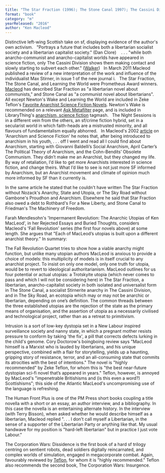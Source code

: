 ```yaml
---
title: "The Star Fraction (1996); The Stone Canal 1997); The Cassini Division  (1999); The Sky Road (1999);  Cosmonaut Keep (2000);  Dark Light (2001);  Newton's Wake  (2004);  Learning the World (2005); The Night Sessions  (2008); Intrusion (2012); The Human Front Plus  (2013); The Corporation Wars: Dissidence"; The Corporation Wars: Insurgence (2016)
format: "book"
category: "m"
yearReleased: "2016"
author: "Ken Macleod"
---
```

Distinctive left-wing Scottish take on sf, displaying evidence of the author's own activism.
 
"Portrays a future that includes both a libertarian socialist society and a libertarian capitalist society." (Dan Clore)
  
. . . "while both anarcho-communist and  anarcho-capitalist worlds have appeared in science fiction, only The Cassini  Division shows them making contact and slowly starting to subvert each  other." (<a href="http://reason.com/archives/2000/11/01/anarchies-states-and-utopias">Walker</a>)
 
In March 2011 Macleod published a review of a new interpretation of the work and  influence of the individualist Max Stirner, in issue 1 of the new journal  i.
 
The Star Fraction, The Stone Canal, and Learning the World were Prometheus  Award winners. <a href="http://libertarian.co.uk/lapubs/persp/persp010.pdf"> Macleod</a> has described Star Fraction as "a libertarian novel about  communists," and Stone Canal as "a communist novel about libertarians".
 
All except Newton's Wake  and Learning the World are  included in Zeke Teflon's <a href="http://seesharppress.wordpress.com/2013/10/24/anarchist-science-fiction-favorite-novels/"> Favorite Anarchist Science Fiction Novels</a>. Newton's Wake is  recommended on a relevant <a href="http://ask.metafilter.com/256904/No-More-Culture-Books-left-what-other-SF-is-like-Iain-Banks"> Ask Metafilter</a> page, and is included in LibraryThing's <a href="http://www.librarything.com/tag/anarchism,+science+fiction">anarchism,  science fiction</a> tagmash.
 
The Night Sessions is in a different  vein from the others, an sf/crime fiction hybrid, set in a secularist world in  which faith-heads are a mistrusted minority, and all flavours of fundamentalism  equally abhorred.
 
In Macleod's 2002 <a href="http://media.wix.com/ugd/f0c74f_a5e27cce5f504aaea74c0c7f38946ff6.pdf"> article</a> on 'Anarchism and Science Fiction' he notes that, after being  introduced to anarchism in his youth, . . . off I went and read all I could find about Anarchism, starting with Giovanni Baldelli’s Social Anarchism, April Carter’s The Political Theory of Anarchism, and the Cohn-Bendits’ Obsolete Communism. They didn’t make me an Anarchist, but they changed my life. By way of retaliation, I’d like to get more Anarchists interested in science fiction, and change theirs.
What I’d like to see is not just more SF informed by Anarchism, but an Anarchist movement and climate of opinion much more informed by SF than it currently is.

In the same article he stated that he couldn't have written The Star Fraction without Nozack's Anarchy, State and Utopia, or The Sky Road without Gambone's Proudhon and Anarchism. Elsewhere he said that Star Fraction also owed a debt to Rothbard's For a New Liberty, and Stone Canal to Friedman's The Machinery of Freedom.

Farah Mendlesohn's 'Impermanent Revolution: The Anarchic Utopias of Ken MacLeod', in her Rejected Essays and Buried Thoughts, considers Macleod's 'Fall Revolution' series (the first four novels above) at some length. She argues that "Each of MacLeod’s utopias is built upon a different anarchist theory." In summary:

The Fall Revolution Quartet tries to show how a viable anarchy might function, but unlike many utopian authors MacLeod is anxious to provide a choice of models: this multiplicity of models is in itself crucial to any anarchist project. To insist on only one model, only one truth for utopia, would be to revert to ideological authoritarianism. MacLeod outlines for us four potential or actual utopias: a Trotskyite utopia (which never comes to pass and which I will not be considering here) in The Star Fraction, a libertarian, anarcho-capitalist society in both isolated and universalist form in The Stone Canal, a socialist Stirnerite anarchy in The Cassini Division, and in The Sky Road, an ecotopia which may or may not be anarchic or libertarian, depending on one’s definition. The common threads between the three established utopias are the rejection of the state as the primary means of organisation, and the assertion of utopia as a necessarily civilised and technological project, rather than as a retreat to primitivism.

Intrusion is a sort of low-key dystopia set in a New Labour inspired surveillance society and nanny state, in which a pregnant mother resists pressure to conform by taking 'the fix', a pill that corrects defects lurking in the child's genome. Cory Doctorow's boingboing review says "MacLeod himself is a Marxist who is lauded by libertarians, and his unique perspective, combined with a flair for storytelling, yields up a haunting, gripping story of resistance, terror, and an all-consuming state that commits its atrocities with the best of intentions." The novel is "highly recommended" by Zeke Teflon, for whom this is "the best near-future dystopian sci-fi novel that’s appeared in years." Teflon, however, is annoyed by MacLeod's "impenetrable Britishisms and (is this even a word?) Scottishisms"; this side of the Atlantic MacLeod's uncompromising use of the language is refreshing.

The Human Front Plus is one of the PM Press short books coupling a title novella with a short or an essay, an author interview, and a bibliography. In this case the novella is an entertaining alternate history. In the interview (with Terry Bisson), when asked whether he would describe himself as a libertarian, Macleod replied ". . . I don't call myself a Libertarian, in the sense of a supporter of the Libertarian Party or anything like that. My usual handwave for my position is "hard-left libertarian" but in practice I just vote Labour."

The Corporation Wars: Dissidence is the first book of a hard sf trilogy centring on sentient robots, dead soldiers digitally reincarnated, and complex worlds of simulation, engaged in megacorporate combat. Again, favourably reviewed by [Teflon](https://seesharppress.wordpress.com/2016/12/21/the-corporation-wars-dissidence-by-ken-macleod/), for whom it is "highly recommended." Teflon also recommends the second book, The Corporation Wars: Insurgence.
